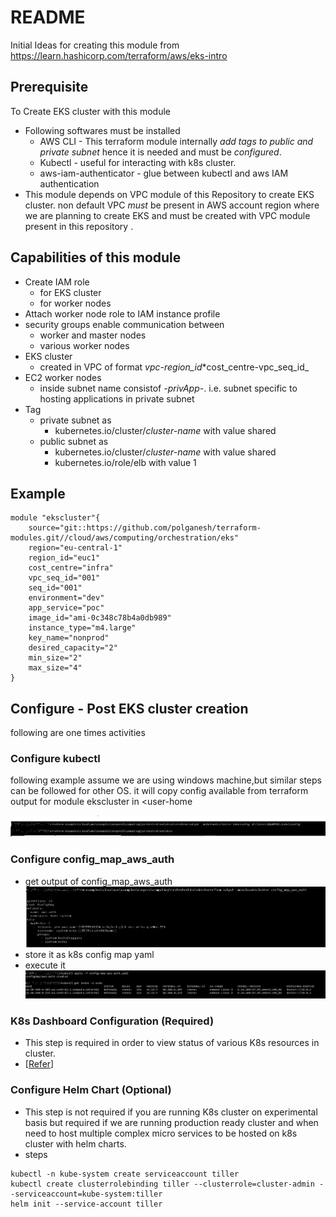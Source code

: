 # README #
Initial Ideas for creating this module from 
https://learn.hashicorp.com/terraform/aws/eks-intro

## Prerequisite
To Create EKS cluster with this module  
- Following softwares must be installed
  - AWS CLI - This terraform module internally _add tags to public and private subnet_ hence it is needed and must be _configured_.
  - Kubectl - useful for interacting with k8s cluster.
  - aws-iam-authenticator - glue between kubectl and aws IAM authentication
- This module depends on VPC module of this Repository to create EKS cluster. non default VPC _must_ be present in AWS account region where we are planning to create EKS and must be created with VPC module present in this repository .


## Capabilities of this module ##
- Create IAM role
  - for EKS cluster
  - for worker nodes
- Attach worker node role to IAM instance profile
- security groups enable communication between
  -  worker and  master nodes
  -  various worker nodes
- EKS cluster
  - created in VPC of format _vpc-region_id_*cost_centre-vpc_seq_id_
- EC2 worker nodes
  - inside subnet name consistof _-privApp-_. i.e. subnet specific to hosting applications in private subnet
- Tag 
   - private subnet as
     - kubernetes.io/cluster/_cluster-name_ with value shared
   - public subnet as
     - kubernetes.io/cluster/_cluster-name_ with value shared
     - kubernetes.io/role/elb with value 1
     
## Example
```
module "ekscluster"{
   	source="git::https://github.com/polganesh/terraform-modules.git//cloud/aws/computing/orchestration/eks"
	region="eu-central-1"
	region_id="euc1"
	cost_centre="infra"
	vpc_seq_id="001"
	seq_id="001"
	environment="dev"
	app_service="poc"
	image_id="ami-0c348c78b4a0db989"
	instance_type="m4.large"
	key_name="nonprod"
	desired_capacity="2"
	min_size="2"
	max_size="4"
}
```
## Configure - Post EKS cluster creation
following are one times activities

### Configure kubectl
following example assume we are using windows machine,but similar steps can be followed for other OS.
it will copy config available from terraform output for module ekscluster in <user-home

![alt text](https://github.com/polganesh/wiki-images/blob/master/terraform-examples/k8s-aws-kubectl-config.JPG)

### Configure config_map_aws_auth
- get output of config_map_aws_auth
![alt text](https://github.com/polganesh/wiki-images/blob/master/terraform-examples/config_map_aws_auth.JPG)
- store it as k8s config map yaml
- execute it
![alt text](https://github.com/polganesh/wiki-images/blob/master/terraform-examples/output-config-map-with-nodes.JPG)

### K8s Dashboard Configuration (Required)
- This step is required in order to view status of various K8s resources in cluster.
- [[Refer](https://docs.aws.amazon.com/eks/latest/userguide/dashboard-tutorial.html)]

### Configure Helm Chart (Optional)
- This step is not required if you are running K8s cluster on experimental basis but required if we are running production ready cluster and when need to host multiple complex micro services to be hosted on k8s cluster with helm charts.
- steps
```
kubectl -n kube-system create serviceaccount tiller
kubectl create clusterrolebinding tiller --clusterrole=cluster-admin --serviceaccount=kube-system:tiller
helm init --service-account tiller
```





     
     
